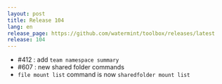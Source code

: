 ```yaml
---
layout: post
title: Release 104
lang: en
release_page: https://github.com/watermint/toolbox/releases/latest
release: 104
---
```


* #412 : add `team namespace summary`
* #607 : new shared folder commands
* `file mount list` command is now `sharedfolder mount list`

